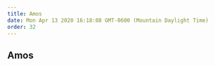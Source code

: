 ```yaml
---
title: Amos
date: Mon Apr 13 2020 16:18:08 GMT-0600 (Mountain Daylight Time)
order: 32
---
```


## Amos